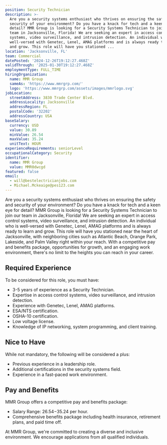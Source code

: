 ```yaml
---
position: Security Technician
description: >-
  Are you a security systems enthusiast who thrives on ensuring the safety and
  security of your environment? Do you have a knack for tech and a keen eye for
  detail? MMR Group is looking for a Security Systems Technician to join our
  team in Jacksonville, Florida! We are seeking an expert in access control
  systems, video surveillance, and intrusion detection. An individual who is
  well-versed with Genetec, Lenel, AMAG platforms and is always ready to learn
  and grow. This role will have you stationed ...
location: 'Jacksonville, FL'
team: Commercial
datePosted: '2024-12-26T19:12:27.468Z'
validThrough: '2025-01-30T19:12:27.468Z'
employmentType: FULL_TIME
hiringOrganization:
  name: MMR Group
  sameAs: 'https://www.mmrgrp.com/'
  logo: 'https://www.mmrgrp.com/assets/images/mmrlogo.svg'
jobLocation:
  streetAddress: 3830 Trade Center Blvd.
  addressLocality: Jacksonville
  addressRegion: FL
  postalCode: '32202'
  addressCountry: USA
baseSalary:
  currency: USD
  value: 30.89
  minValue: 26.54
  maxValue: 35.24
  unitText: HOUR
experienceRequirements: seniorLevel
occupationalCategory: Security
identifier:
  name: MMR Group
  value: MMR0dwcgd
featured: false
email:
  - will@bestelectricianjobs.com
  - Michael.Mckeaige@pes123.com
---
```




Are you a security systems enthusiast who thrives on ensuring the safety and security of your environment? Do you have a knack for tech and a keen eye for detail? MMR Group is looking for a Security Systems Technician to join our team in Jacksonville, Florida! We are seeking an expert in access control systems, video surveillance, and intrusion detection. An individual who is well-versed with Genetec, Lenel, AMAG platforms and is always ready to learn and grow. This role will have you stationed near the heart of Jacksonville, with neighboring cities such as Atlantic Beach, Orange Park, Lakeside, and Palm Valley right within your reach. With a competitive pay and benefits package, opportunities for growth, and an engaging work environment, there's no limit to the heights you can reach in your career.

## Required Experience
To be considered for this role, you must have:

- 3-5 years of experience as a Security Technician.
- Expertise in access control systems, video surveillance, and intrusion detection.
- Experience with Genetec, Lenel, AMAG platforms.
- ESA/NTS certification.
- OSHA-10 certification.
- Low voltage license.
- Knowledge of IP networking, system programming, and client training.

## Nice to Have
While not mandatory, the following will be considered a plus:

- Previous experience in a leadership role.
- Additional certifications in the security systems field.
- Experience in a fast-paced work environment.

## Pay and Benefits
MMR Group offers a competitive pay and benefits package:

- Salary Range: $26.54-$35.24 per hour.
- Comprehensive benefits package including health insurance, retirement plans, and paid time off.

At MMR Group, we're committed to creating a diverse and inclusive environment. We encourage applications from all qualified individuals.